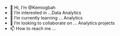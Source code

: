 - 👋 Hi, I’m @Kemiogbah
- 👀 I’m interested in ...Data Analytics
- 🌱 I’m currently learning ... Analytics
- 💞️ I’m looking to collaborate on ... Analytics projects
- 📫 How to reach me ...

<!---
Kemiogbah/Kemiogbah is a ✨ special ✨ repository because its `README.md` (this file) appears on your GitHub profile.
You can click the Preview link to take a look at your changes.
--->
